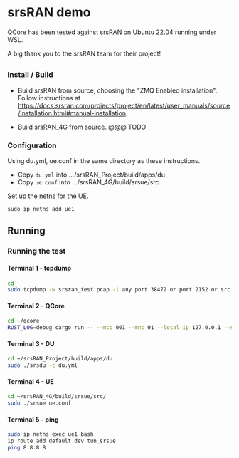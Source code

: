 # srsRAN demo

QCore has been tested against srsRAN on Ubuntu 22.04 running under WSL.

A big thank you to the srsRAN team for their project!

##
### Install / Build

-  Build srsRAN from source, choosing the "ZMQ Enabled installation".  Follow instructions at https://docs.srsran.com/projects/project/en/latest/user_manuals/source/installation.html#manual-installation.   

-  Build srsRAN_4G from source.  @@@ TODO

### Configuration

Using du.yml, ue.conf in the same directory as these instructions.

-  Copy `du.yml` into .../srsRAN_Project/build/apps/du
-  Copy `ue.conf` into .../srsRAN_4G/build/srsue/src.

Set up the netns for the UE.
```
sudo ip netns add ue1
```

## Running

### Running the test

#### Terminal 1 - tcpdump

```sh
cd
sudo tcpdump -w srsran_test.pcap -i any port 38472 or port 2152 or src 10.255.0.1 or dst 10.255.0.1
```

#### Terminal 2 - QCore

```sh
cd ~/qcore
RUST_LOG=debug cargo run -- --mcc 001 --mnc 01 --local-ip 127.0.0.1 --sim-cred-file docs/srsRAN-testing/srs-sim.toml
```

#### Terminal 3 - DU

```sh
cd ~/srsRAN_Project/build/apps/du
sudo ./srsdu -c du.yml
```

#### Terminal 4 - UE

```sh
cd ~/srsRAN_4G/build/srsue/src/
sudo ./srsue ue.conf
```

#### Terminal 5 - ping
```sh
sudo ip netns exec ue1 bash
ip route add default dev tun_srsue
ping 8.8.8.8
```

